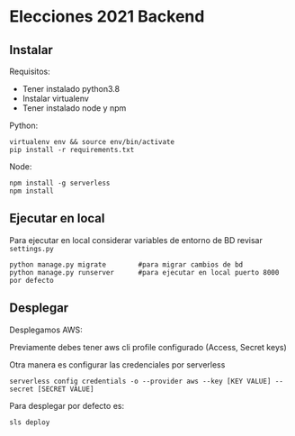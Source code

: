 # Elecciones 2021 Backend

## Instalar 

Requisitos:
- Tener instalado python3.8
- Instalar virtualenv
- Tener instalado node y npm 


Python:

    virtualenv env && source env/bin/activate
    pip install -r requirements.txt

Node:

    npm install -g serverless
    npm install


## Ejecutar en local 

Para ejecutar en local  considerar variables de entorno  de BD revisar `settings.py` 

    python manage.py migrate        #para migrar cambios de bd
    python manage.py runserver      #para ejecutar en local puerto 8000 por defecto

## Desplegar 

Desplegamos AWS:

Previamente debes tener aws cli profile configurado (Access, Secret keys)

Otra manera es configurar las credenciales por serverless

    serverless config credentials -o --provider aws --key [KEY VALUE] --secret [SECRET VALUE]


Para desplegar por defecto es:

    sls deploy